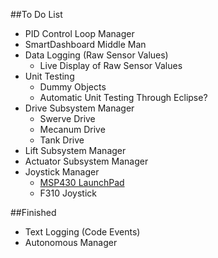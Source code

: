 ##To Do List
- PID Control Loop Manager
- SmartDashboard Middle Man
- Data Logging (Raw Sensor Values)
  - Live Display of Raw Sensor Values
- Unit Testing
  - Dummy Objects
  - Automatic Unit Testing Through Eclipse?
- Drive Subsystem Manager
  - Swerve Drive
  - Mecanum Drive
  - Tank Drive
- Lift Subsystem Manager
- Actuator Subsystem Manager
- Joystick Manager
  - [MSP430 LaunchPad](http://processors.wiki.ti.com/index.php/MSP430_LaunchPad_Operator_Interface_for_FIRST_Robotics_Competition)
  - F310 Joystick

##Finished
- Text Logging (Code Events)
- Autonomous Manager
